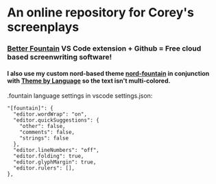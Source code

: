 # An online repository for Corey's screenplays

### [Better Fountain](https://marketplace.visualstudio.com/items?itemName=piersdeseilligny.betterfountain) VS Code extension + Github = Free cloud based screenwriting software!

#### I also use my custom nord-based theme [nord-fountain]( https://marketplace.visualstudio.com/items?itemName=internet-corey.nord-fountain) in conjunction with [Theme by Language](https://marketplace.visualstudio.com/items?itemName=jsaulou.theme-by-language) so the text isn't multi-colored.

.fountain language settings in vscode settings.json:
```
"[fountain]": {
  "editor.wordWrap": "on",
  "editor.quickSuggestions": {
    "other": false,
    "comments": false,
    "strings": false
  },
  "editor.lineNumbers": "off",
  "editor.folding": true,
  "editor.glyphMargin": true,
  "editor.rulers": [],
},
```
